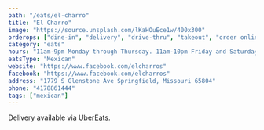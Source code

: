 ```yaml
---
path: "/eats/el-charro"
title: "El Charro"
image: "https://source.unsplash.com/lKaHOuEce1w/400x300"
orderops: ["dine-in", "delivery", "drive-thru", "takeout", "order online"]
category: "eats"
hours: "11am-9pm Monday through Thursday. 11am-10pm Friday and Saturday. 11am-8:30pm Sunday"
eatsType: "Mexican"
website: "https://www.facebook.com/elcharros"
facebook: "https://www.facebook.com/elcharros"
address: "1779 S Glenstone Ave Springfield, Missouri 65804"
phone: "4178861444"
tags: ["mexican"]
---
```


Delivery available via [UberEats](https://www.ubereats.com/springfield-mo/food-delivery/el-charro/KFkh-R9uRWayef_e18g00A).
